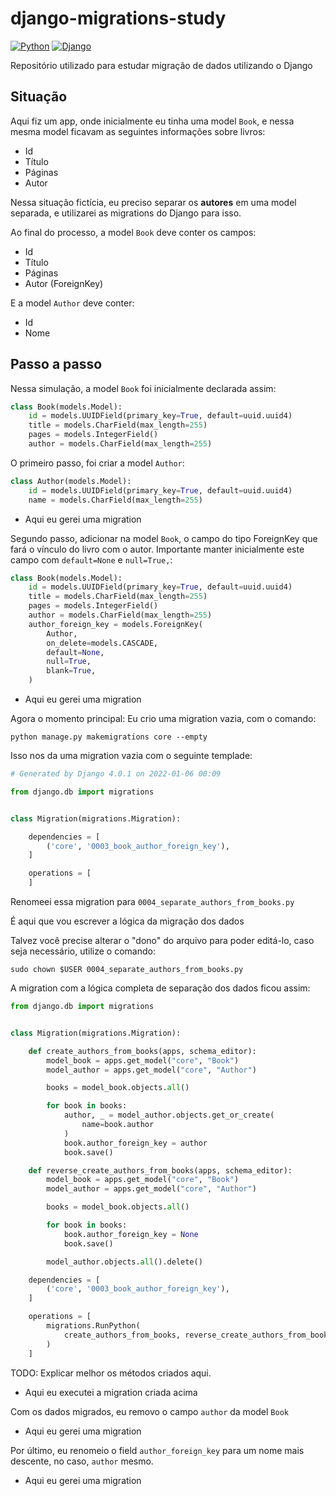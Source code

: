 # django-migrations-study

[![Python](https://img.shields.io/badge/python-%2314354C.svg?style=flat&logo=python&logoColor=white)](https://www.python.org/)
[![Django](https://img.shields.io/badge/django-%23092E20.svg?style=flat&logo=django&logoColor=white)](https://www.djangoproject.com/)

Repositório utilizado para estudar migração de dados utilizando o Django

## Situação

Aqui fiz um app, onde inicialmente eu tinha uma model `Book`, e nessa mesma model ficavam as seguintes informações sobre livros:

- Id
- Título
- Páginas
- Autor

Nessa situação fictícia, eu preciso separar os **autores** em uma model separada, e utilizarei as migrations do Django para isso.

Ao final do processo, a model `Book` deve conter os campos:

- Id
- Título
- Páginas
- Autor (ForeignKey)

E a model `Author` deve conter:

- Id
- Nome

## Passo a passo

Nessa simulação, a model `Book` foi inicialmente declarada assim:

```py
class Book(models.Model):
    id = models.UUIDField(primary_key=True, default=uuid.uuid4)
    title = models.CharField(max_length=255)
    pages = models.IntegerField()
    author = models.CharField(max_length=255)
```

O primeiro passo, foi criar a model `Author`:

```py
class Author(models.Model):
    id = models.UUIDField(primary_key=True, default=uuid.uuid4)
    name = models.CharField(max_length=255)
```

- Aqui eu gerei uma migration

Segundo passo, adicionar na model `Book`, o campo do tipo ForeignKey que fará o vínculo do livro com o autor. Importante manter inicialmente este campo com `default=None` e `null=True,`:

```py
class Book(models.Model):
    id = models.UUIDField(primary_key=True, default=uuid.uuid4)
    title = models.CharField(max_length=255)
    pages = models.IntegerField()
    author = models.CharField(max_length=255)
    author_foreign_key = models.ForeignKey(
        Author,
        on_delete=models.CASCADE,
        default=None,
        null=True,
        blank=True,
    )
```

- Aqui eu gerei uma migration

Agora o momento principal: Eu crio uma migration vazia, com o comando:

```
python manage.py makemigrations core --empty
```

Isso nos da uma migration vazia com o seguinte templade:

```py
# Generated by Django 4.0.1 on 2022-01-06 00:09

from django.db import migrations


class Migration(migrations.Migration):

    dependencies = [
        ('core', '0003_book_author_foreign_key'),
    ]

    operations = [
    ]
```

Renomeei essa migration para `0004_separate_authors_from_books.py`

É aqui que vou escrever a lógica da migração dos dados

Talvez você precise alterar o "dono" do arquivo para poder editá-lo, caso seja necessário, utilize o comando:

```
sudo chown $USER 0004_separate_authors_from_books.py
```

A migration com a lógica completa de separação dos dados ficou assim:

```py
from django.db import migrations


class Migration(migrations.Migration):

    def create_authors_from_books(apps, schema_editor):
        model_book = apps.get_model("core", "Book")
        model_author = apps.get_model("core", "Author")

        books = model_book.objects.all()

        for book in books:
            author, _ = model_author.objects.get_or_create(
                name=book.author
            )
            book.author_foreign_key = author
            book.save()

    def reverse_create_authors_from_books(apps, schema_editor):
        model_book = apps.get_model("core", "Book")
        model_author = apps.get_model("core", "Author")

        books = model_book.objects.all()

        for book in books:
            book.author_foreign_key = None
            book.save()

        model_author.objects.all().delete()

    dependencies = [
        ('core', '0003_book_author_foreign_key'),
    ]

    operations = [
        migrations.RunPython(
            create_authors_from_books, reverse_create_authors_from_books
        )
    ]
```

TODO: Explicar melhor os métodos criados aqui.

- Aqui eu executei a migration criada acima

Com os dados migrados, eu removo o campo `author` da model `Book`

- Aqui eu gerei uma migration

Por último, eu renomeio o field `author_foreign_key` para um nome mais descente, no caso, `author` mesmo.

- Aqui eu gerei uma migration
